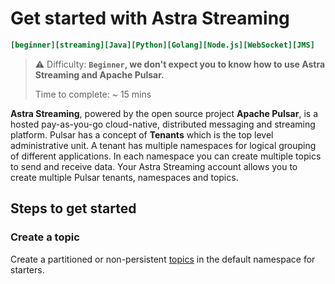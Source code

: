 # Get started with Astra Streaming
```ini
[beginner][streaming][Java][Python][Golang][Node.js][WebSocket][JMS]
```

> ⚠️ Difficulty: **`Beginner`, we don't expect you to know how to use Astra Streaming and Apache Pulsar.**
>
> Time to complete: ~ 15 mins


**Astra Streaming**, powered by the open source project **Apache Pulsar**, is a hosted pay-as-you-go cloud-native, distributed messaging and streaming platform. Pulsar has a concept of **Tenants** which is the top level administrative unit. A tenant has multiple namespaces for logical grouping of different applications. In each namespace you can create multiple topics to send and receive data. Your Astra Streaming account allows you to create multiple Pulsar tenants, namespaces and topics.

## Steps to get started

### Create a topic
Create a partitioned or non-persistent [topics] in the default namespace for starters.

[topics]: https://astra.datastax.com/org/bee2add4-3a5b-4818-852d-b235e4690bec/streaming/pulsar-gcp-useast1/tenants/quickstart/topics